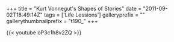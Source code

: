 +++
title = "Kurt Vonnegut's Shapes of Stories"
date = "2011-09-02T18:49:14Z"
tags = ['Life Lessions']
galleryprefix = ""
gallerythumbnailprefix = "t190_"
+++

{{< youtube oP3c1h8v2ZQ >}}

